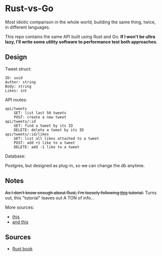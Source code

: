 # Rust-vs-Go

Most idiotic comparison in the whole world, building the same thing, twice, in different languages.

This repo contains the same API built using Rust and Go. **If I won't be ultra lazy, I'll write some utility software to performance test both approaches.**

## Design

Tweet struct:

```
ID: uuid
Author: string
Body: string
Likes: int
```

API routes:

```
api/tweets
    GET: list last 50 tweets
    POST: create a new tweet
api/tweets/:id
    GET: find a tweet by its ID
    DELETE: delete a tweet by its ID
api/tweets/:id/likes
    GET: list all likes attached to a tweet
    POST: add +1 like to a tweet
    DELETE: add -1 like to a tweet
```

Database:

Postgres, but designed as plug-in, so we can change the db anytime.

## Notes

~~As I don't know enough about Rust, I'm loosely following [this](https://docs.qovery.com/guides/tutorial/create-a-blazingly-fast-api-in-rust-part-1) tutorial.~~ Turns out, this "tutorial" leaves out A TON of info...

More sources:

* [this](https://medium.com/swlh/build-your-first-rest-api-using-rust-language-and-actix-framework-8f827175b30f)
* [and this](https://blog.logrocket.com/create-a-backend-api-with-rust-and-postgres/)

## Sources

* [Rust book](https://doc.rust-lang.org/book/)
